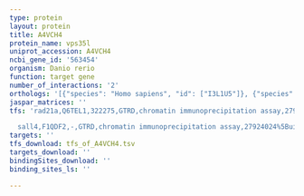 ```yaml
---
type: protein
layout: protein
title: A4VCH4
protein_name: vps35l
uniprot_accession: A4VCH4
ncbi_gene_id: '563454'
organism: Danio rerio
function: target gene
number_of_interactions: '2'
orthologs: '[{"species": "Homo sapiens", "id": ["I3L1U5"]}, {"species": "Mus musculus", "id": ["I1E4X5"]}, {"species": "Rattus norvegicus", "id": ["A0A0G2JUM2"]}, {"species": "Drosophila melanogaster", "id": ["<a href=\"/protein/q9vhm2\">Q9VHM2</a>"]}]'
jaspar_matrices: ''
tfs: 'rad21a,Q6TEL1,322275,GTRD,chromatin immunoprecipitation assay,27924024%5Buid%5D,No

  sall4,F1QDF2,-,GTRD,chromatin immunoprecipitation assay,27924024%5Buid%5D,No'
targets: ''
tfs_download: tfs_of_A4VCH4.tsv
targets_download: ''
bindingSites_download: ''
binding_sites_ls: ''

---
```

